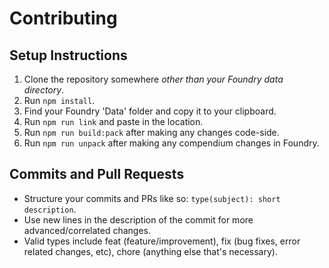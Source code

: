 # Contributing

## Setup Instructions

1. Clone the repository somewhere *other than your Foundry data directory*.
2. Run `npm install`.
3. Find your Foundry 'Data' folder and copy it to your clipboard.
4. Run `npm run link` and paste in the location.
5. Run `npm run build:pack` after making any changes code-side.
6. Run `npm run unpack` after making any compendium changes in Foundry.

## Commits and Pull Requests

- Structure your commits and PRs like so: `type(subject): short description`.
- Use new lines in the description of the commit for more advanced/correlated changes.
- Valid types include feat (feature/improvement), fix (bug fixes, error related changes, etc), chore (anything else that's necessary).
